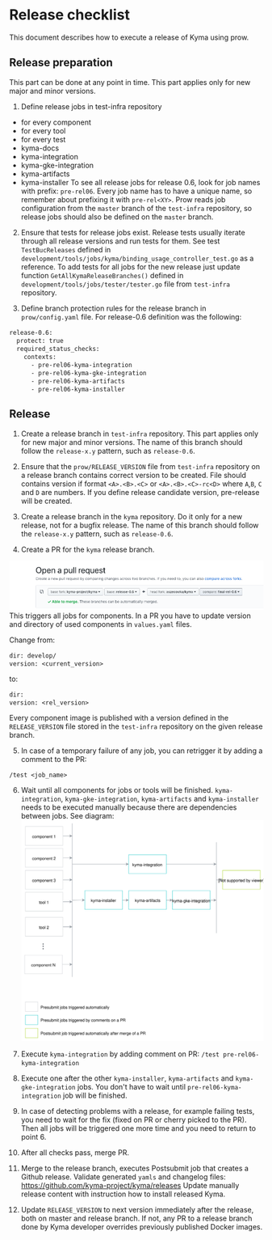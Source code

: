 # Release checklist

This document describes how to execute a release of Kyma using prow.

## Release preparation

This part can be done at any point in time. 
This part applies only for new major and minor versions.

1. Define release jobs in test-infra repository
 - for every component
 - for every tool
 - for every test
 - kyma-docs
 - kyma-integration
 - kyma-gke-integration
 - kyma-artifacts
 - kyma-installer
To see all release jobs for release 0.6, look for job names with prefix: `pre-rel06`.
Every job name has to have a unique name, so remember about prefixing it with `pre-rel<XY>`.
Prow reads job configuration from the `master` branch of the `test-infra` repository, so release jobs should also be defined on the `master` branch.

2. Ensure that tests for release jobs exist. Release tests usually iterate through all release versions and run tests for them.
See test `TestBucReleases` defined in `development/tools/jobs/kyma/binding_usage_controller_test.go` as a reference.
To add tests for all jobs for the new release just update function `GetAllKymaReleaseBranches()`
  defined in `development/tools/jobs/tester/tester.go` file from
`test-infra` repository.

3. Define branch protection rules for the release branch in `prow/config.yaml` file.
For release-0.6 definition was the following:
```
release-0.6:
  protect: true
  required_status_checks:
    contexts:
      - pre-rel06-kyma-integration
      - pre-rel06-kyma-gke-integration
      - pre-rel06-kyma-artifacts
      - pre-rel06-kyma-installer
```


## Release
1. Create a release branch in `test-infra` repository.
This part applies only for new major and minor versions.
The name of this branch should follow the `release-x.y` pattern, such as `release-0.6`.

2. Ensure that the `prow/RELEASE_VERSION` file from `test-infra` repository on a release branch contains correct version to be created.
File should contains version if format `<A>.<B>.<C>` or `<A>.<B>.<C>-rc<D>` where `A`,`B`, `C` and `D` are numbers.
If you define release candidate version, pre-release will be created.

3. Create a release branch in the `kyma` repository. Do it only for a new release, not for a bugfix release.
The name of this branch should follow the `release-x.y` pattern, such as `release-0.6`.

4. Create a PR for the `kyma` release branch.

![](./assets/release-PR.png)
This triggers all jobs for components.
In a PR you have to update version and directory of used components in `values.yaml` files.

Change from:

```
dir: develop/
version: <current_version>
```
to:
```
dir:
version: <rel_version>
```    
    
Every component image is published with a version defined in the `RELEASE_VERSION` file stored in the `test-infra` repository on the given release branch. 

5. In case of a temporary failure of any job, you can retrigger it by adding a comment to the PR:
```
/test <job_name>
```

6. Wait until all components for jobs or tools will be finished. 
`kyma-integration`, `kyma-gke-integration`, `kyma-artifacts` and `kyma-installer` needs to be executed manually because there
are dependencies between jobs. See diagram: 
![](./assets/kyma-rel-jobs.svg)

7.  Execute `kyma-integration` by adding comment on PR:
`/test pre-rel06-kyma-integration`

8. Execute one after the other `kyma-installer`, `kyma-artifacts` and `kyma-gke-integration` jobs. 
You don't have to wait until `pre-rel06-kyma-integration` job will be finished.

5. In case of  detecting problems with a release, for example failing tests, you need to wait for the fix (fixed on PR or cherry picked to the PR). 
Then all jobs will be triggered one more time and you need to return to point 6.

9. After all checks pass, merge PR.

10. Merge to the release branch, executes Postsubmit job that creates a Github release.
Validate generated `yamls` and changelog files: https://github.com/kyma-project/kyma/releases
Update manually release content with instruction how to install released Kyma.

11. Update `RELEASE_VERSION` to next version immediately after the release, both on master and release branch. If not, any PR to a release branch done by 
Kyma developer overrides previously published Docker images.  
